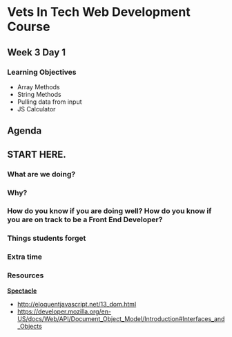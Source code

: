 # Vets In Tech Web Development Course

## Week 3 Day 1


### Learning Objectives
- Array Methods
- String Methods
- Pulling data from input
- JS Calculator

## Agenda

## START HERE.

### What are we doing?

### Why?



### How do you know if you are doing well? How do you know if you are on track to be a Front End Developer?



### Things students forget




 ### Extra time


### Resources
**[Spectacle](https://www.spectacleapp.com/)**  <br>
- http://eloquentjavascript.net/13_dom.html
- https://developer.mozilla.org/en-US/docs/Web/API/Document_Object_Model/Introduction#Interfaces_and_Objects

